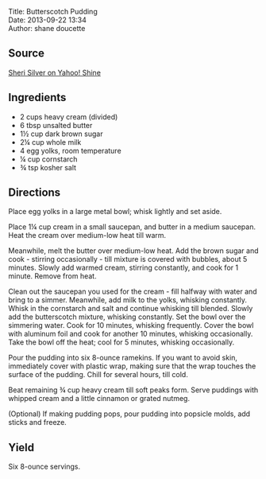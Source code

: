 Title: Butterscotch Pudding  
Date: 2013-09-22 13:34  
Author: shane doucette  


## Source
[Sheri Silver on Yahoo! Shine](http://shine.yahoo.com/shine-food/happy-national-butterscotch-pudding-day-celebrate-butterscotch-pudding-191200885.html)


## Ingredients
+ 2 cups heavy cream (divided)
+ 6 tbsp unsalted butter
+ 1½ cup dark brown sugar
+ 2¼ cup whole milk
+ 4 egg yolks, room temperature
+ ¼ cup cornstarch
+ ¾ tsp kosher salt 


## Directions
Place egg yolks in a large metal bowl; whisk lightly and set aside.  

Place 1¼ cup cream in a small saucepan, and butter in a medium saucepan.  Heat the cream over medium-low heat till warm. 

Meanwhile, melt the butter over medium-low heat. Add the brown sugar and cook - stirring occasionally - till mixture is covered with bubbles, about 5 minutes.   Slowly add warmed cream, stirring constantly, and cook for 1 minute. Remove from heat.

Clean out the saucepan you used for the cream - fill halfway with water and bring to a simmer. Meanwhile, add milk to the yolks, whisking constantly. Whisk in the cornstarch and salt and continue whisking till blended. Slowly add the butterscotch mixture, whisking constantly.  Set the bowl over the simmering water. Cook for 10 minutes, whisking frequently. Cover the bowl with aluminum foil and cook for another 10 minutes, whisking occasionally.  Take the bowl off the heat; cool for 5 minutes, whisking occasionally.

Pour the pudding into six 8-ounce ramekins. If you want to avoid skin, immediately cover with plastic wrap, making sure that the wrap touches the surface of the pudding. Chill for several hours, till cold.

Beat remaining ¾ cup heavy cream till soft peaks form. Serve puddings with whipped cream and a little cinnamon or grated nutmeg.

(Optional) If making pudding pops, pour pudding into popsicle molds, add sticks and freeze.


## Yield
Six 8-ounce servings.
